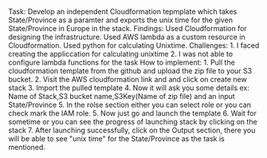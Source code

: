 Task:
	Develop an independent Cloudformation tepmplate which takes State/Province as a paramter and exports the unix time for the given State/Province in Europe in the stack.
Findings:
	Used Cloudformation for designing the infrastructure.
	Used AWS lambda as a custom resource in Cloudformation.
	Used python for calculating Unixtime.
Challenges:
	1. I faced creating the appliccation for calculating unixtime
	2. I was not able to configure lambda functions for the task
How to implement:
	1. Pull the cloudformation template from the github and upload the zip file to your S3 bucket.
	2. Visit the AWS cloudformation link and and click on create new stack
	3. Import the pulled template
	4. Now it will ask you some details ex: Name of Stack,S3 bucket name,S3Key(Name of zip file) and an input State/Province
	5. In the rolse section either you can select role or you can check mark the IAM role.
	5. Now just go and launch the template
	6. Wait for sometime or you can see the progress of launching stack by clicking on the stack
	7. After launching successfully, click on the Output section, there you will be able to see "unix time" for the State/Province as the task is mentioned.
	